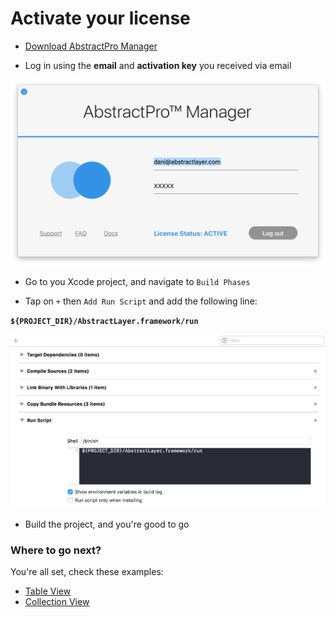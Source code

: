 # Activate your license

* <a href="https://github.com/DaniArnaout/DaniArnaout.github.io/raw/master/software/AbstractPro_1.0.dmg">Download AbstractPro Manager</a>

* Log in using the **email** and **activation key** you received via email

<img width="600" alt="Xcode" src="../../menu/getting-started/attachments/quick-start-software.png">

* Go to you Xcode project, and navigate to `Build Phases`

* Tap on `+` then `Add Run Script` and add the following line:

**`${PROJECT_DIR}/AbstractLayer.framework/run`**

<img width="600" alt="Xcode" src="../../menu/getting-started/attachments/quick-start-run-script.png">

* Build the project, and you're good to go

### Where to go next?
You're all set, check these examples:
* [Table View](/menu/table-view/) 
* [Collection View](/menu/collection-view/)